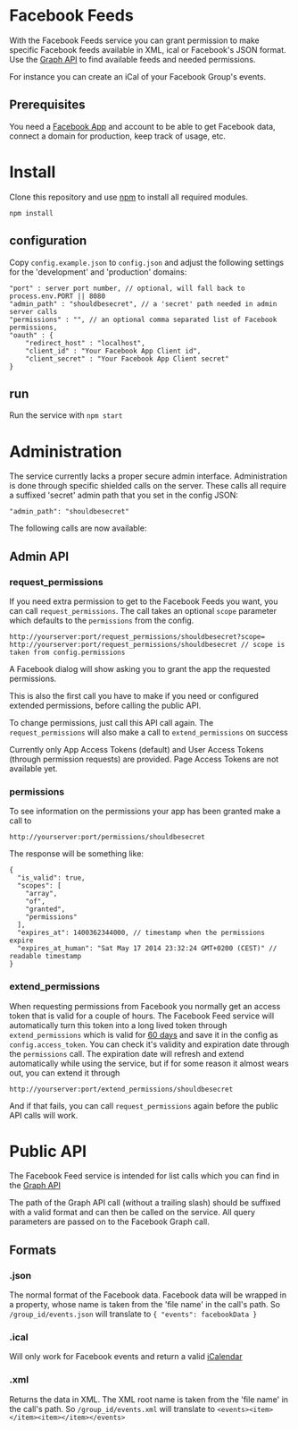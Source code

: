 # Facebook Feeds

With the Facebook Feeds service you can grant permission to make specific
Facebook feeds available in XML, ical or Facebook's JSON format.
Use the [Graph API](https://developers.facebook.com/docs/graph-api/reference/)
to find available feeds and needed permissions.

For instance you can create an iCal of your Facebook Group's events.

## Prerequisites
You need a [Facebook App](developers.facebook.com/apps) and account to be
able to get Facebook data, connect a domain for production, keep track of
usage, etc.

# Install

Clone this repository and use [npm](https://github.com/npm/npm) to install
all required modules.

    npm install

## configuration

Copy `config.example.json` to `config.json` and adjust the following settings
for the 'development' and 'production' domains:

    "port" : server port number, // optional, will fall back to process.env.PORT || 8080
    "admin_path" : "shouldbesecret", // a 'secret' path needed in admin server calls
    "permissions" : "", // an optional comma separated list of Facebook permissions,
    "oauth" : {
        "redirect_host" : "localhost",
        "client_id" : "Your Facebook App Client id",
        "client_secret" : "Your Facebook App Client secret"
    }

## run

Run the service with `npm start`

# Administration

The service currently lacks a proper secure admin interface.
Administration is done through specific shielded calls on the server.
These calls all require a suffixed 'secret' admin path that you set
in the config JSON:

    "admin_path": "shouldbesecret"

The following calls are now available:

## Admin API

### request_permissions

If you need extra permission to get to the Facebook Feeds you want, you
can call `request_permissions`. The call takes an optional `scope` parameter
which defaults to the `permissions` from the config.

    http://yourserver:port/request_permissions/shouldbesecret?scope=
    http://yourserver:port/request_permissions/shouldbesecret // scope is taken from config.permissions

A Facebook dialog will show asking you to grant the app the requested permissions.

This is also the first call you have to make if you need or configured extended
permissions, before calling the public API.

To change permissions, just call this API call again.
The `request_permissions` will also make a call to `extend_permissions` on success

Currently only App Access Tokens (default) and User Access Tokens (through
permission requests) are provided. Page Access Tokens are not available yet.

### permissions

To see information on the permissions your app has been granted make a call to

    http://yourserver:port/permissions/shouldbesecret

The response will be something like:

    {
      "is_valid": true,
      "scopes": [
        "array",
        "of",
        "granted",
        "permissions"
      ],
      "expires_at": 1400362344000, // timestamp when the permissions expire
      "expires_at_human": "Sat May 17 2014 23:32:24 GMT+0200 (CEST)" // readable timestamp
    }

### extend_permissions

When requesting permissions from Facebook you normally get an access token that is valid for
a couple of hours. The Facebook Feed service will automatically turn this token
into a long lived token through `extend_permissions` which is valid for
[60 days](https://developers.facebook.com/docs/facebook-login/access-tokens/#extending)
and save it in the config as `config.access_token`. You can check it's validity
and expiration date through the `permissions` call.
The expiration date will refresh and extend automatically while using the service, but
if for some reason it almost wears out, you can extend it through

    http://yourserver:port/extend_permissions/shouldbesecret

And if that fails, you can call `request_permissions` again before the public API
calls will work.


# Public API

The Facebook Feed service is intended for list calls which you can find in the
[Graph API](https://developers.facebook.com/docs/graph-api/reference/)

The path of the Graph API call (without a trailing slash) should be suffixed
with a valid format and can then be called on the service. All query
parameters are passed on to the Facebook Graph call.

## Formats

### .json
The normal format of the Facebook data. Facebook data will be wrapped in a property,
whose name is taken from the 'file name' in the call's path. So `/group_id/events.json` will
translate to `{ "events": facebookData }`

### .ical
Will only work for Facebook events and return a valid [iCalendar](http://en.wikipedia.org/wiki/ICalendar)

### .xml
Returns the data in XML. The XML root name is taken from the 'file name' in the
call's path. So `/group_id/events.xml` will translate to `<events><item></item><item></item></events>`